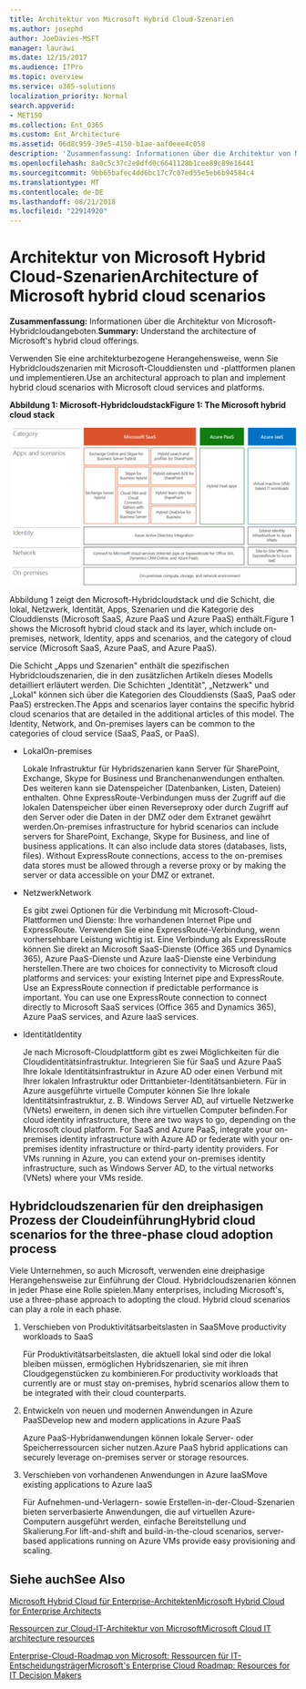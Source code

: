 ```yaml
---
title: Architektur von Microsoft Hybrid Cloud-Szenarien
ms.author: josephd
author: JoeDavies-MSFT
manager: laurawi
ms.date: 12/15/2017
ms.audience: ITPro
ms.topic: overview
ms.service: o365-solutions
localization_priority: Normal
search.appverid:
- MET150
ms.collection: Ent_O365
ms.custom: Ent_Architecture
ms.assetid: 06d8c959-39e5-4150-b1ae-aaf0eee4c058
description: 'Zusammenfassung: Informationen über die Architektur von Microsoft-Hybridcloudangeboten.'
ms.openlocfilehash: 8a0c5c37c2e0dfd0c6641128b1cee89c89e16441
ms.sourcegitcommit: 9bb65bafec4dd6bc17c7c07ed55e5eb6b94584c4
ms.translationtype: MT
ms.contentlocale: de-DE
ms.lasthandoff: 08/21/2018
ms.locfileid: "22914920"
---
```

# <a name="architecture-of-microsoft-hybrid-cloud-scenarios"></a><span data-ttu-id="9870e-103">Architektur von Microsoft Hybrid Cloud-Szenarien</span><span class="sxs-lookup"><span data-stu-id="9870e-103">Architecture of Microsoft hybrid cloud scenarios</span></span>

 <span data-ttu-id="9870e-104">**Zusammenfassung:** Informationen über die Architektur von Microsoft-Hybridcloudangeboten.</span><span class="sxs-lookup"><span data-stu-id="9870e-104">**Summary:** Understand the architecture of Microsoft's hybrid cloud offerings.</span></span>
  
<span data-ttu-id="9870e-105">Verwenden Sie eine architekturbezogene Herangehensweise, wenn Sie Hybridcloudszenarien mit Microsoft-Clouddiensten und -plattformen planen und implementieren.</span><span class="sxs-lookup"><span data-stu-id="9870e-105">Use an architectural approach to plan and implement hybrid cloud scenarios with Microsoft cloud services and platforms.</span></span>
  
<span data-ttu-id="9870e-106">**Abbildung 1: Microsoft-Hybridcloudstack**</span><span class="sxs-lookup"><span data-stu-id="9870e-106">**Figure 1: The Microsoft hybrid cloud stack**</span></span>

![Microsoft Hybridcloudstack](media/Hybrid-Poster/Hybrid-Cloud-Stack.png)
  
<span data-ttu-id="9870e-108">Abbildung 1 zeigt den Microsoft-Hybridcloudstack und die Schicht, die lokal, Netzwerk, Identität, Apps, Szenarien und die Kategorie des Clouddiensts (Microsoft SaaS, Azure PaaS und Azure PaaS) enthält.</span><span class="sxs-lookup"><span data-stu-id="9870e-108">Figure 1 shows the Microsoft hybrid cloud stack and its layer, which include on-premises, network, Identity, apps and scenarios, and the category of cloud service (Microsoft SaaS, Azure PaaS, and Azure PaaS).</span></span>
  
<span data-ttu-id="9870e-p101">Die Schicht „Apps und Szenarien" enthält die spezifischen Hybridcloudszenarien, die in den zusätzlichen Artikeln dieses Modells detailliert erläutert werden. Die Schichten „Identität", „Netzwerk" und „Lokal" können sich über die Kategorien des Clouddiensts (SaaS, PaaS oder PaaS) erstrecken.</span><span class="sxs-lookup"><span data-stu-id="9870e-p101">The Apps and scenarios layer contains the specific hybrid cloud scenarios that are detailed in the additional articles of this model. The Identity, Network, and On-premises layers can be common to the categories of cloud service (SaaS, PaaS, or PaaS).</span></span>
  
- <span data-ttu-id="9870e-111">Lokal</span><span class="sxs-lookup"><span data-stu-id="9870e-111">On-premises</span></span>
    
    <span data-ttu-id="9870e-p102">Lokale Infrastruktur für Hybridszenarien kann Server für SharePoint, Exchange, Skype for Business und Branchenanwendungen enthalten. Des weiteren kann sie Datenspeicher (Datenbanken, Listen, Dateien) enthalten. Ohne ExpressRoute-Verbindungen muss der Zugriff auf die lokalen Datenspeicher über einen Reverseproxy oder durch Zugriff auf den Server oder die Daten in der DMZ oder dem Extranet gewährt werden.</span><span class="sxs-lookup"><span data-stu-id="9870e-p102">On-premises infrastructure for hybrid scenarios can include servers for SharePoint, Exchange, Skype for Business, and line of business applications. It can also include data stores (databases, lists, files). Without ExpressRoute connections, access to the on-premises data stores must be allowed through a reverse proxy or by making the server or data accessible on your DMZ or extranet.</span></span>
    
- <span data-ttu-id="9870e-115">Netzwerk</span><span class="sxs-lookup"><span data-stu-id="9870e-115">Network</span></span>
    
    <span data-ttu-id="9870e-p103">Es gibt zwei Optionen für die Verbindung mit Microsoft-Cloud-Plattformen und Dienste: Ihre vorhandenen Internet Pipe und ExpressRoute. Verwenden Sie eine ExpressRoute-Verbindung, wenn vorhersehbare Leistung wichtig ist. Eine Verbindung als ExpressRoute können Sie direkt an Microsoft SaaS-Dienste (Office 365 und Dynamics 365), Azure PaaS-Dienste und Azure IaaS-Dienste eine Verbindung herstellen.</span><span class="sxs-lookup"><span data-stu-id="9870e-p103">There are two choices for connectivity to Microsoft cloud platforms and services: your existing Internet pipe and ExpressRoute. Use an ExpressRoute connection if predictable performance is important. You can use one ExpressRoute connection to connect directly to Microsoft SaaS services (Office 365 and Dynamics 365), Azure PaaS services, and Azure IaaS services.</span></span>
    
- <span data-ttu-id="9870e-119">Identität</span><span class="sxs-lookup"><span data-stu-id="9870e-119">Identity</span></span>
    
    <span data-ttu-id="9870e-p104">Je nach Microsoft-Cloudplattform gibt es zwei Möglichkeiten für die Cloudidentitätsinfrastruktur. Integrieren Sie für SaaS und Azure PaaS Ihre lokale Identitätsinfrastruktur in Azure AD oder einen Verbund mit Ihrer lokalen Infrastruktur oder Drittanbieter-Identitätsanbietern. Für in Azure ausgeführte virtuelle Computer können Sie Ihre lokale Identitätsinfrastruktur, z. B. Windows Server AD, auf virtuelle Netzwerke (VNets) erweitern, in denen sich ihre virtuellen Computer befinden.</span><span class="sxs-lookup"><span data-stu-id="9870e-p104">For cloud identity infrastructure, there are two ways to go, depending on the Microsoft cloud platform. For SaaS and Azure PaaS, integrate your on-premises identity infrastructure with Azure AD or federate with your on-premises identity infrastructure or third-party identity providers. For VMs running in Azure, you can extend your on-premises identity infrastructure, such as Windows Server AD, to the virtual networks (VNets) where your VMs reside.</span></span>
    
## <a name="hybrid-cloud-scenarios-for-the-three-phase-cloud-adoption-process"></a><span data-ttu-id="9870e-123">Hybridcloudszenarien für den dreiphasigen Prozess der Cloudeinführung</span><span class="sxs-lookup"><span data-stu-id="9870e-123">Hybrid cloud scenarios for the three-phase cloud adoption process</span></span>

<span data-ttu-id="9870e-p105">Viele Unternehmen, so auch Microsoft, verwenden eine dreiphasige Herangehensweise zur Einführung der Cloud. Hybridcloudszenarien können in jeder Phase eine Rolle spielen.</span><span class="sxs-lookup"><span data-stu-id="9870e-p105">Many enterprises, including Microsoft's, use a three-phase approach to adopting the cloud. Hybrid cloud scenarios can play a role in each phase.</span></span>
  
1. <span data-ttu-id="9870e-126">Verschieben von Produktivitätsarbeitslasten in SaaS</span><span class="sxs-lookup"><span data-stu-id="9870e-126">Move productivity workloads to SaaS</span></span>
    
    <span data-ttu-id="9870e-127">Für Produktivitätsarbeitslasten, die aktuell lokal sind oder die lokal bleiben müssen, ermöglichen Hybridszenarien, sie mit ihren Cloudgegenstücken zu kombinieren.</span><span class="sxs-lookup"><span data-stu-id="9870e-127">For productivity workloads that currently are or must stay on-premises, hybrid scenarios allow them to be integrated with their cloud counterparts.</span></span>
    
2. <span data-ttu-id="9870e-128">Entwickeln von neuen und modernen Anwendungen in Azure PaaS</span><span class="sxs-lookup"><span data-stu-id="9870e-128">Develop new and modern applications in Azure PaaS</span></span>
    
    <span data-ttu-id="9870e-129">Azure PaaS-Hybridanwendungen können lokale Server- oder Speicherressourcen sicher nutzen.</span><span class="sxs-lookup"><span data-stu-id="9870e-129">Azure PaaS hybrid applications can securely leverage on-premises server or storage resources.</span></span>
    
3. <span data-ttu-id="9870e-130">Verschieben von vorhandenen Anwendungen in Azure IaaS</span><span class="sxs-lookup"><span data-stu-id="9870e-130">Move existing applications to Azure IaaS</span></span>
    
    <span data-ttu-id="9870e-131">Für Aufnehmen-und-Verlagern- sowie Erstellen-in-der-Cloud-Szenarien bieten serverbasierte Anwendungen, die auf virtuellen Azure-Computern ausgeführt werden, einfache Bereitstellung und Skalierung.</span><span class="sxs-lookup"><span data-stu-id="9870e-131">For lift-and-shift and build-in-the-cloud scenarios, server-based applications running on Azure VMs provide easy provisioning and scaling.</span></span>
    
## <a name="see-also"></a><span data-ttu-id="9870e-132">Siehe auch</span><span class="sxs-lookup"><span data-stu-id="9870e-132">See Also</span></span>

[<span data-ttu-id="9870e-133">Microsoft Hybrid Cloud für Enterprise-Architekten</span><span class="sxs-lookup"><span data-stu-id="9870e-133">Microsoft Hybrid Cloud for Enterprise Architects</span></span>](microsoft-hybrid-cloud-for-enterprise-architects.md)
  
[<span data-ttu-id="9870e-134">Ressourcen zur Cloud-IT-Architektur von Microsoft</span><span class="sxs-lookup"><span data-stu-id="9870e-134">Microsoft Cloud IT architecture resources</span></span>](microsoft-cloud-it-architecture-resources.md)

[<span data-ttu-id="9870e-135">Enterprise-Cloud-Roadmap von Microsoft: Ressourcen für IT-Entscheidungsträger</span><span class="sxs-lookup"><span data-stu-id="9870e-135">Microsoft's Enterprise Cloud Roadmap: Resources for IT Decision Makers</span></span>](https://sway.com/FJ2xsyWtkJc2taRD)



